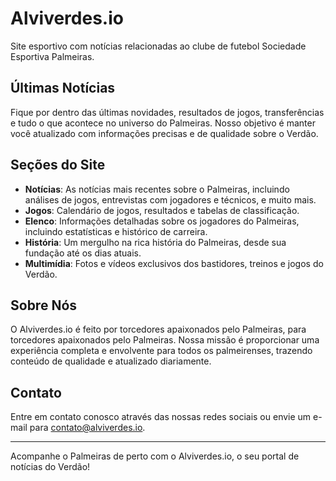 # Alviverdes.io

Site esportivo com notícias relacionadas ao clube de futebol Sociedade Esportiva Palmeiras.

## Últimas Notícias

Fique por dentro das últimas novidades, resultados de jogos, transferências e tudo o que acontece no universo do Palmeiras. Nosso objetivo é manter você atualizado com informações precisas e de qualidade sobre o Verdão.

## Seções do Site

- **Notícias**: As notícias mais recentes sobre o Palmeiras, incluindo análises de jogos, entrevistas com jogadores e técnicos, e muito mais.
- **Jogos**: Calendário de jogos, resultados e tabelas de classificação.
- **Elenco**: Informações detalhadas sobre os jogadores do Palmeiras, incluindo estatísticas e histórico de carreira.
- **História**: Um mergulho na rica história do Palmeiras, desde sua fundação até os dias atuais.
- **Multimídia**: Fotos e vídeos exclusivos dos bastidores, treinos e jogos do Verdão.

## Sobre Nós

O Alviverdes.io é feito por torcedores apaixonados pelo Palmeiras, para torcedores apaixonados pelo Palmeiras. Nossa missão é proporcionar uma experiência completa e envolvente para todos os palmeirenses, trazendo conteúdo de qualidade e atualizado diariamente.

## Contato

Entre em contato conosco através das nossas redes sociais ou envie um e-mail para contato@alviverdes.io. 

---

Acompanhe o Palmeiras de perto com o Alviverdes.io, o seu portal de notícias do Verdão!